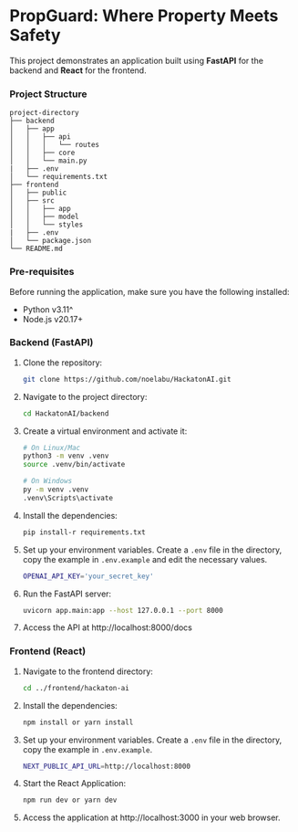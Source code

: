# PropGuard: Where Property Meets Safety

This project demonstrates an application built using **FastAPI** for the backend and **React** for the frontend. 

### **Project Structure**

```
project-directory
├── backend
│   ├── app
│   │   ├── api
│   │   │   └── routes
│   │   ├── core
│   │   └── main.py
|   ├── .env
│   └── requirements.txt
├── frontend
│   ├── public
│   ├── src
│   │   ├── app
│   │   ├── model
│   │   └── styles
|   ├── .env
│   └── package.json
└── README.md
```
### Pre-requisites
Before running the application, make sure you have the following installed:

- Python v3.11^
- Node.js v20.17+

### Backend (FastAPI)

1. Clone the repository:
    ```bash
    git clone https://github.com/noelabu/HackatonAI.git
    ```
2. Navigate to the project directory:
    ```bash
    cd HackatonAI/backend
    ```
3. Create a virtual environment and activate it:
    ```bash
    # On Linux/Mac
    python3 -m venv .venv
    source .venv/bin/activate

    # On Windows
    py -m venv .venv
    .venv\Scripts\activate
    ```
4. Install the dependencies:
    ```bash
    pip install-r requirements.txt
    ```
5. Set up your environment variables. Create a `.env` file in the directory, copy the example in `.env.example` and edit the necessary values.
    ```bash
    OPENAI_API_KEY='your_secret_key'
    ```
6. Run the FastAPI server:
    ```bash
    uvicorn app.main:app --host 127.0.0.1 --port 8000
    ```
7. Access the API at http://localhost:8000/docs


### Frontend (React)

1. Navigate to the frontend directory:
    ```bash
    cd ../frontend/hackaton-ai
    ```
2. Install the dependencies:
    ```bash
    npm install or yarn install
    ```
3. Set up your environment variables. Create a `.env` file in the directory, copy the example in `.env.example`.
    ```bash
    NEXT_PUBLIC_API_URL=http://localhost:8000
    ```
4. Start the React Application:
    ```bash
    npm run dev or yarn dev
    ```
5. Access the application at http://localhost:3000 in your web browser.
